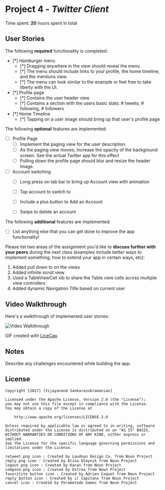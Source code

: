 # Project 4 - *Twitter Client*

Time spent: **20** hours spent in total

## User Stories

The following **required** functionality is completed:

- [*] Hamburger menu
   - [*] Dragging anywhere in the view should reveal the menu.
   - [*] The menu should include links to your profile, the home timeline, and the mentions view.
   - [*] The menu can look similar to the example or feel free to take liberty with the UI.
- [*] Profile page
   - [*] Contains the user header view
   - [*] Contains a section with the users basic stats: # tweets, # following, # followers
- [*] Home Timeline
   - [*] Tapping on a user image should bring up that user's profile page

The following **optional** features are implemented:

- [ ] Profile Page
   - [ ] Implement the paging view for the user description.
   - [ ] As the paging view moves, increase the opacity of the background screen. See the actual Twitter app for this effect
   - [ ] Pulling down the profile page should blur and resize the header image.
- [ ] Account switching
   - [ ] Long press on tab bar to bring up Account view with animation
   - [ ] Tap account to switch to
   - [ ] Include a plus button to Add an Account
   - [ ] Swipe to delete an account


The following **additional** features are implemented:

- [ ] List anything else that you can get done to improve the app functionality!

Please list two areas of the assignment you'd like to **discuss further with your peers** during the next class (examples include better ways to implement something, how to extend your app in certain ways, etc):

  1. Added pull down to on the views
  2. Added infinite scroll view
  3. Used a TableViewCell xib to share the Table view cells across multiple view controllers
  4. Added dynamic Navigation Title based on current user


## Video Walkthrough

Here's a walkthrough of implemented user stories:

<img src='https://github.com/vijayanands/TwitterClientV2/blob/master/twitterClientDemo.gif' title='Video Walkthrough' width='' alt='Video Walkthrough' />

GIF created with [LiceCap](http://www.cockos.com/licecap/).

## Notes

Describe any challenges encountered while building the app.

## License

    Copyright [2017] [Vijayanand Sankarasubramanian]

    Licensed under the Apache License, Version 2.0 (the "License");
    you may not use this file except in compliance with the License.
    You may obtain a copy of the License at

        http://www.apache.org/licenses/LICENSE-2.0

    Unless required by applicable law or agreed to in writing, software
    distributed under the License is distributed on an "AS IS" BASIS,
    WITHOUT WARRANTIES OR CONDITIONS OF ANY KIND, either express or implied.
    See the License for the specific language governing permissions and
    limitations under the License.

    retweet.png icon : Created by Loudoun Design Co. from Noun Project
    reply.png icon : Created by Alina Oleynik from Noun Project
    logout.png icon : Created by Karan from Noun Project
    compose.png icon : Created by Ostrea from Noun Project
    favoritite button icon : Created by Adrien Coquet from Noun Project
    reply button icon : Created by il Capitano from Noun Project
    cancel icon : Created by Perametade Games from Noun Project


